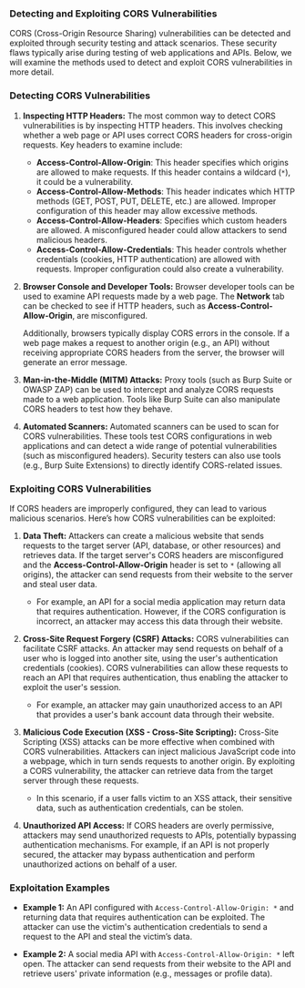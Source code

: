 ### **Detecting and Exploiting CORS Vulnerabilities**

CORS (Cross-Origin Resource Sharing) vulnerabilities can be detected and exploited through security testing and attack scenarios. These security flaws typically arise during testing of web applications and APIs. Below, we will examine the methods used to detect and exploit CORS vulnerabilities in more detail.

### **Detecting CORS Vulnerabilities**

1. **Inspecting HTTP Headers:** The most common way to detect CORS vulnerabilities is by inspecting HTTP headers. This involves checking whether a web page or API uses correct CORS headers for cross-origin requests. Key headers to examine include:
    
    - **Access-Control-Allow-Origin**: This header specifies which origins are allowed to make requests. If this header contains a wildcard (`*`), it could be a vulnerability.
    - **Access-Control-Allow-Methods**: This header indicates which HTTP methods (GET, POST, PUT, DELETE, etc.) are allowed. Improper configuration of this header may allow excessive methods.
    - **Access-Control-Allow-Headers**: Specifies which custom headers are allowed. A misconfigured header could allow attackers to send malicious headers.
    - **Access-Control-Allow-Credentials**: This header controls whether credentials (cookies, HTTP authentication) are allowed with requests. Improper configuration could also create a vulnerability.
2. **Browser Console and Developer Tools:** Browser developer tools can be used to examine API requests made by a web page. The **Network** tab can be checked to see if HTTP headers, such as **Access-Control-Allow-Origin**, are misconfigured.
    
    Additionally, browsers typically display CORS errors in the console. If a web page makes a request to another origin (e.g., an API) without receiving appropriate CORS headers from the server, the browser will generate an error message.
    
3. **Man-in-the-Middle (MITM) Attacks:** Proxy tools (such as Burp Suite or OWASP ZAP) can be used to intercept and analyze CORS requests made to a web application. Tools like Burp Suite can also manipulate CORS headers to test how they behave.
    
4. **Automated Scanners:** Automated scanners can be used to scan for CORS vulnerabilities. These tools test CORS configurations in web applications and can detect a wide range of potential vulnerabilities (such as misconfigured headers). Security testers can also use tools (e.g., Burp Suite Extensions) to directly identify CORS-related issues.
    

### **Exploiting CORS Vulnerabilities**

If CORS headers are improperly configured, they can lead to various malicious scenarios. Here’s how CORS vulnerabilities can be exploited:

1. **Data Theft:** Attackers can create a malicious website that sends requests to the target server (API, database, or other resources) and retrieves data. If the target server's CORS headers are misconfigured and the **Access-Control-Allow-Origin** header is set to `*` (allowing all origins), the attacker can send requests from their website to the server and steal user data.
    
    - For example, an API for a social media application may return data that requires authentication. However, if the CORS configuration is incorrect, an attacker may access this data through their website.
2. **Cross-Site Request Forgery (CSRF) Attacks:** CORS vulnerabilities can facilitate CSRF attacks. An attacker may send requests on behalf of a user who is logged into another site, using the user's authentication credentials (cookies). CORS vulnerabilities can allow these requests to reach an API that requires authentication, thus enabling the attacker to exploit the user's session.
    
    - For example, an attacker may gain unauthorized access to an API that provides a user's bank account data through their website.
3. **Malicious Code Execution (XSS - Cross-Site Scripting):** Cross-Site Scripting (XSS) attacks can be more effective when combined with CORS vulnerabilities. Attackers can inject malicious JavaScript code into a webpage, which in turn sends requests to another origin. By exploiting a CORS vulnerability, the attacker can retrieve data from the target server through these requests.
    
    - In this scenario, if a user falls victim to an XSS attack, their sensitive data, such as authentication credentials, can be stolen.
4. **Unauthorized API Access:** If CORS headers are overly permissive, attackers may send unauthorized requests to APIs, potentially bypassing authentication mechanisms. For example, if an API is not properly secured, the attacker may bypass authentication and perform unauthorized actions on behalf of a user.
    

### **Exploitation Examples**

- **Example 1:** An API configured with `Access-Control-Allow-Origin: *` and returning data that requires authentication can be exploited. The attacker can use the victim's authentication credentials to send a request to the API and steal the victim’s data.
    
- **Example 2:** A social media API with `Access-Control-Allow-Origin: *` left open. The attacker can send requests from their website to the API and retrieve users' private information (e.g., messages or profile data).